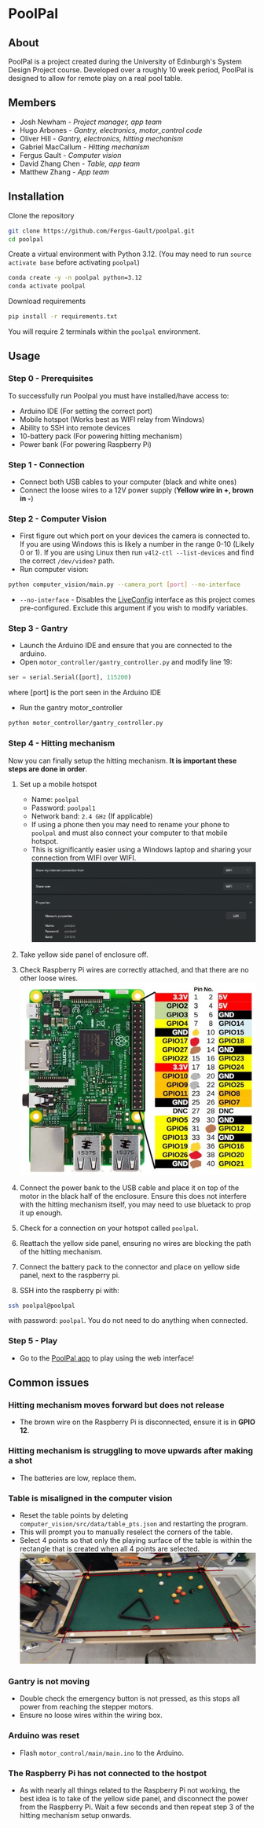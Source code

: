 # **PoolPal**

## About

PoolPal is a project created during the University of Edinburgh's System Design Project course. Developed over a roughly 10 week period, PoolPal is designed to allow for remote play on a real pool table.

## Members

- Josh Newham - _Project manager, app team_
- Hugo Arbones - _Gantry, electronics, motor_control code_
- Oliver Hill - _Gantry, electronics, hitting mechanism_
- Gabriel MacCallum - _Hitting mechanism_
- Fergus Gault - _Computer vision_
- David Zhang Chen - _Table, app team_
- Matthew Zhang - _App team_

## Installation

Clone the repository

```bash
git clone https://github.com/Fergus-Gault/poolpal.git
cd poolpal
```

Create a virtual environment with Python 3.12. (You may need to run `source activate base` before activating `poolpal`)

```bash
conda create -y -n poolpal python=3.12
conda activate poolpal
```

Download requirements

```bash
pip install -r requirements.txt
```

You will require 2 terminals within the `poolpal` environment.

## Usage

### **Step 0 - Prerequisites**

To successfully run Poolpal you must have installed/have access to:

- Arduino IDE (For setting the correct port)
- Mobile hotspot (Works best as WIFI relay from Windows)
- Ability to SSH into remote devices
- 10-battery pack (For powering hitting mechanism)
- Power bank (For powering Raspberry Pi)

### **Step 1 - Connection**

- Connect both USB cables to your computer (black and white ones)
- Connect the loose wires to a 12V power supply (**Yellow wire in +, brown in -**)

### **Step 2 - Computer Vision**

- First figure out which port on your devices the camera is connected to. If you are using Windows this is likely a number in the range 0-10 (Likely 0 or 1). If you are using Linux then run `v4l2-ctl --list-devices` and find the correct `/dev/video?` path.
- Run computer vision:

```bash
python computer_vision/main.py --camera_port [port] --no-interface
```

- `--no-interface` - Disables the [LiveConfig](https://github.com/Fergus-Gault/liveconfig) interface as this project comes pre-configured. Exclude this argument if you wish to modify variables.

### **Step 3 - Gantry**

- Launch the Arduino IDE and ensure that you are connected to the arduino.
- Open `motor_controller/gantry_controller.py` and modify line 19:

```python
ser = serial.Serial([port], 115200)
```

where [port] is the port seen in the Arduino IDE

- Run the gantry motor_controller

```bash
python motor_controller/gantry_controller.py
```

### **Step 4 - Hitting mechanism**

Now you can finally setup the hitting mechanism. **It is important these steps are done in order**.

1. Set up a mobile hotspot
    - Name: `poolpal`
    - Password: `poolpal1`
    - Network band: `2.4 GHz` (If applicable)
    - If using a phone then you may need to rename your phone to `poolpal` and must also connect your computer to that mobile hotspot.
    - This is significantly easier using a Windows laptop and sharing your connection from WIFI over WIFI.
    ![Hotspot configuration on Windows](./media/hotspot_config.png "Hotspot config on windows")

2. Take yellow side panel of enclosure off.
3. Check Raspberry Pi wires are correctly attached, and that there are no other loose wires.
![Wire configuration for RPi](./media/rp3-gpio.jpg "Raspberry Pi GPIO layout")

4. Connect the power bank to the USB cable and place it on top of the motor in the black half of the enclosure. Ensure this does not interfere with the hitting mechanism itself, you may need to use bluetack to prop it up enough.
5. Check for a connection on your hotspot called `poolpal`.
6. Reattach the yellow side panel, ensuring no wires are blocking the path of the hitting mechanism.
7. Connect the battery pack to the connector and place on yellow side panel, next to the raspberry pi.
8. SSH into the raspberry pi with:

```bash
ssh poolpal@poolpal
```

with password: `poolpal`.
You do not need to do anything when connected.

### **Step 5 - Play**

- Go to the [PoolPal app](http://poolpal.joshn.uk/app/index.html) to play using the web interface!

## **Common issues**

### Hitting mechanism moves forward but does not release

- The brown wire on the Raspberry Pi is disconnected, ensure it is in **GPIO 12**.

### Hitting mechanism is struggling to move upwards after making a shot

- The batteries are low, replace them.

### Table is misaligned in the computer vision

- Reset the table points by deleting `computer_vision/src/data/table_pts.json` and restarting the program.
- This will prompt you to manually reselect the corners of the table.
- Select 4 points so that only the playing surface of the table is within the rectangle that is created when all 4 points are selected.
    ![Ideal points for corner selection](./media/ideal_points.jpg "Ideal Points")

### Gantry is not moving

- Double check the emergency button is not pressed, as this stops all power from reaching the stepper motors.
- Ensure no loose wires within the wiring box.

### Arduino was reset

- Flash `motor_control/main/main.ino` to the Arduino.

### The Raspberry Pi has not connected to the hostpot

- As with nearly all things related to the Raspberry Pi not working, the best idea is to take of the yellow side panel, and disconnect the power from the Raspberry Pi. Wait a few seconds and then repeat step 3 of the hitting mechanism setup onwards.
